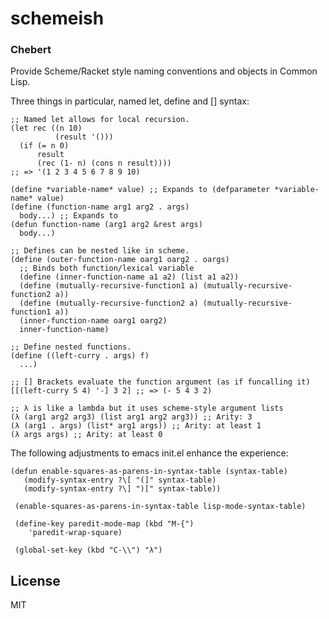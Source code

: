 # schemeish
### Chebert

Provide Scheme/Racket style naming conventions and objects in Common Lisp.

Three things in particular, named let, define and [] syntax:

    ;; Named let allows for local recursion.
    (let rec ((n 10)
              (result '()))
      (if (= n 0)
          result
          (rec (1- n) (cons n result))))
    ;; => '(1 2 3 4 5 6 7 8 9 10)

    (define *variable-name* value) ;; Expands to (defparameter *variable-name* value)
    (define (function-name arg1 arg2 . args) 
      body...) ;; Expands to
    (defun function-name (arg1 arg2 &rest args)
      body...)
      
    ;; Defines can be nested like in scheme.
    (define (outer-function-name oarg1 oarg2 . oargs)
      ;; Binds both function/lexical variable
      (define (inner-function-name a1 a2) (list a1 a2))
      (define (mutually-recursive-function1 a) (mutually-recursive-function2 a))
      (define (mutually-recursive-function2 a) (mutually-recursive-function1 a))
      (inner-function-name oarg1 oarg2)
      inner-function-name)
    
    ;; Define nested functions.
    (define ((left-curry . args) f)
      ...)
    
    ;; [] Brackets evaluate the function argument (as if funcalling it)
    [[(left-curry 5 4) '-] 3 2] ;; => (- 5 4 3 2)
    
    ;; λ is like a lambda but it uses scheme-style argument lists
    (λ (arg1 arg2 arg3) (list arg1 arg2 arg3)) ;; Arity: 3
    (λ (arg1 . args) (list* arg1 args)) ;; Arity: at least 1
    (λ args args) ;; Arity: at least 0

    
The following adjustments to emacs init.el enhance the experience:

    (defun enable-squares-as-parens-in-syntax-table (syntax-table)
       (modify-syntax-entry ?\[ "(]" syntax-table)
       (modify-syntax-entry ?\] ")[" syntax-table))

     (enable-squares-as-parens-in-syntax-table lisp-mode-syntax-table)

     (define-key paredit-mode-map (kbd "M-{")
        'paredit-wrap-square)
        
     (global-set-key (kbd "C-\\") "λ")

## License

MIT
